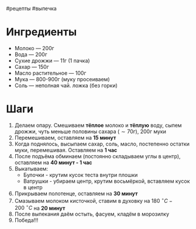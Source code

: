#рецепты #выпечка 
# Ингредиенты
- Молоко — 200г
- Вода — 200г
- Сухие дрожжи — 11г (1 пачка)
- Сахар — 150г
- Масло растительное — 100г
- Мука — 800-900г (муку просеиваем)
- Соль — неполная чай. ложка (без горки)
# Шаги
1. Делаем опару. Смешиваем **тёплое** молоко и **тёплую** воду, сыпем дрожжи, чуть меньше половины сахара ($\sim 70$г), 200г муки
2. Перемешиваем, оставляем на **15 минут**
3. Когда поднялось, высыпаем сахар, соль, масло, постепенно остатки муки, перемешивая. Оставляем на **1 час**
4. После подъёма обминаем (постоянно складываем углы в центр), оставляем на **40 минут - 1 час**
5. Выкатываем:
	- Булочки - крутим кусок теста внутри плошки
	- Ватрушки - убираем центр, крутим восьмёркой, вставляем кусок в центр
6. Прикрываем полотенце, оставляем на **30 минут**
7. Смазываем молоком кисточкой, ставим в духовку на $180 \ ^\circ C - 200 \ ^\circ C$ на **20 минут**
8. После выпекания даём остыть, фасуем, кладём в морозилку
9. Победа!!!